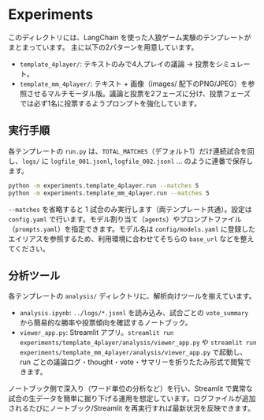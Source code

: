 # Experiments

このディレクトリには、LangChain を使った人狼ゲーム実験のテンプレートがまとまっています。
主に以下の2パターンを用意しています。

- `template_4player/`: テキストのみで4人プレイの議論 → 投票をシミュレート。
- `template_mm_4player/`: テキスト + 画像（images/ 配下のPNG/JPEG）を参照させるマルチモーダル版。議論と投票を2フェーズに分け、投票フェーズでは必ず1名に投票するようプロンプトを強化しています。

## 実行手順

各テンプレートの `run.py` は、`TOTAL_MATCHES`（デフォルト1）だけ連続試合を回し、`logs/` に `logfile_001.jsonl`, `logfile_002.jsonl` … のように連番で保存します。

```bash
python -m experiments.template_4player.run --matches 5
python -m experiments.template_mm_4player.run --matches 5
```

`--matches` を省略すると 1 試合のみ実行します（両テンプレート共通）。設定は `config.yaml` で行います。モデル割り当て（`agents`）やプロンプトファイル（`prompts.yaml`）を指定できます。モデル名は `config/models.yaml` に登録したエイリアスを参照するため、利用環境に合わせてそちらの `base_url` などを整えてください。

## 分析ツール

各テンプレートの `analysis/` ディレクトリに、解析向けツールを揃えています。

- `analysis.ipynb`: `../logs/*.jsonl` を読み込み、試合ごとの `vote_summary` から簡易的な勝率や投票傾向を確認するノートブック。
- `viewer_app.py`: Streamlit アプリ。`streamlit run experiments/template_4player/analysis/viewer_app.py` や `streamlit run experiments/template_mm_4player/analysis/viewer_app.py` で起動し、run ごとの議論ログ・thought・vote・サマリーを折りたたみ形式で閲覧できます。

ノートブック側で深入り（ワード単位の分析など）を行い、Streamlit で異常な試合の生データを簡単に掘り下げる運用を想定しています。ログファイルが追加されるたびにノートブック/Streamlit を再実行すれば最新状況を反映できます。
